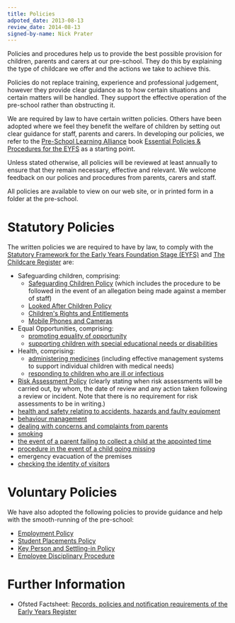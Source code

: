 ```yaml
---
title: Policies
adpoted_date: 2013-08-13
review_date: 2014-08-13
signed-by-name: Nick Prater
---
```

Policies and procedures help us to provide the best possible provision for children, parents and carers at our pre-school. They do this by explaining the type of childcare we offer and the actions we take to achieve this.

Policies do not replace training, experience and professional judgement, however they provide clear guidance as to how certain situations and certain matters will be handled. They support the effective operation of the pre-school rather than obstructing it.

We are required by law to have certain written policies. Others have been adopted where we feel they benefit the welfare of children by setting out clear guidance for staff, parents and carers. In developing our policies, we refer to the [Pre-School Learning Alliance](https://www.pre-school.org.uk/) book [Essential Policies & Procedures for the EYFS](https://shop.pre-school.org.uk/A081) as a starting point.

Unless stated otherwise, all policies will be reviewed at least annually to ensure that they remain necessary, effective and relevant. We welcome feedback on our polices and procedures from parents, carers and staff.

All policies are available to view on our web site, or in printed form in a folder at the pre-school.


# Statutory Policies #

The written policies we are required to have by law, to comply with the 
[Statutory Framework for the Early Years Foundation Stage (EYFS)](http://www.education.gov.uk/aboutdfe/statutory/g00213120/eyfs-statutory-framework) 
and [The Childcare Register](http://www.legislation.gov.uk/uksi/2008/975/contents/made) are:

* Safeguarding children, comprising:
    * [Safeguarding Children Policy](/policies/safeguarding_children.html) (which includes the procedure to be followed in the event of an allegation being made against a member of staff)
    * [Looked After Children Policy](/policies/looked_after_children.html)
    * [Children's Rights and Entitlements](/policies/child_rights_and_entitlements.html)
    * [Mobile Phones and Cameras](/policies/mobile_phones_and_cameras.html)
* Equal Opportunities, comprising:
    * [promoting equality of opportunity](/policies/equal_opportunities.html) 
    * [supporting children with special educational needs or disabilities](/policies/special_educational_needs.html)
* Health, comprising:
    * [administering medicines](/policies/administering_medicines.html) (including effective management systems to
support individual children with medical needs)
    * [responding to children who are ill or infectious](/policies/sick_or_infectious_children.html)
* [Risk Assessment Policy](/policies/risk_assessment.html) (clearly stating when risk assessments will be
carried out, by whom, the date of review and any action taken following a 
review or incident. Note that there is no requirement for risk assessments to be in writing.)
* [health and safety relating to accidents, hazards and faulty equipment](/policies/health_and_safety.html)
* [behaviour management](/policies/managing_behaviours.html)
* [dealing with concerns and complaints from parents](/policies/complaints.html)
* [smoking](/policies/smoking.html)
* [the event of a parent failing to collect a child at the appointed time](/policies/uncollected_child.html)
* [procedure in the event of a child going missing](/policies/missing_child.html)
* emergency evacuation of the premises
* [checking the identity of visitors](/policies/visitors.html)


# Voluntary Policies #

We have also adopted the following policies to provide guidance and help with the smooth-running of the pre-school:

* [Employment Policy](/policies/employment.html)
* [Student Placements Policy](/policies/student_placements.html)
* [Key Person and Settling-in Policy](/policies/key_person.html)
* [Employee Disciplinary Procedure](/policies/disciplinary.html)

# Further Information #
* Ofsted Factsheet: [Records, policies and notification requirements of the Early Years Register](http://www.ofsted.gov.uk/resources/factsheet-childcare-records-policies-and-notification-requirements-of-early-years-register)

